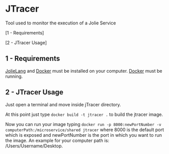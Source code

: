 # JTracer
Tool used to monitor the execution of a Jolie Service


[1 - Requirements]

[2 - JTracer Usage]

## 1 - Requirements

[JolieLang](http://jolie-lang.org/) and [Docker](https://www.docker.com/) must be installed on your computer. 
[Docker](https://www.docker.com/) must be running.

## 2 - JTracer Usage

Just open a terminal and move inside jTracer directory.

At this point just type ```docker build -t jtracer .``` to build the jtracer image.

Now you can run your image typing ```docker run -p 8000:newPortNumber -v computerPath:/microservice/shared jtracer``` where 8000 is the default port which is exposed and newPortNumber is the port in which you want to run the image. An example for your computer path is: /Users/Username/Desktop.




